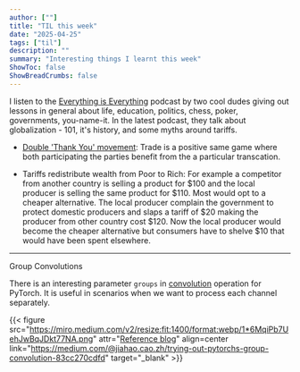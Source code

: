 ```yaml
---
author: [""]
title: "TIL this week" 
date: "2025-04-25"
tags: ["til"]
description: ""
summary: "Interesting things I learnt this week"
ShowToc: false
ShowBreadCrumbs: false
---
```


I listen to the [Everything is Everything](https://music.youtube.com/podcast/YwC6QmEsBbA) podcast by two cool dudes giving out lessons in general about life, education, politics, chess, poker, governments, you-name-it. In the latest podcast, they talk about globalization - 101, it's history, and some myths around tariffs.

* [Double 'Thank You' movement](https://abcnews.go.com/2020/story?id=3231572): Trade is a positive same game where both participating the parties benefit from the a particular transcation.

* Tariffs redistribute wealth from Poor to Rich: For example a competitor from another country is selling a product for $100 and the local producer is selling the same product for $110. Most would opt to a cheaper alternative. The local producer complain the government to protect domestic producers and slaps a tariff of $20 making the producer from other country cost $120. Now the local producer would become the cheaper alternative but consumers have to shelve $10 that would have been spent elsewhere.

---

Group Convolutions

There is an interesting parameter `groups` in [convolution](https://pytorch.org/docs/stable/generated/torch.nn.Conv2d.html) operation for PyTorch. It is useful in scenarios when we want to process each channel separately.

{{< figure src="https://miro.medium.com/v2/resize:fit:1400/format:webp/1*6MqiPb7UehJwBqJDkt77NA.png" attr="[Reference blog](https://medium.com/@jiahao.cao.zh/trying-out-pytorchs-group-convolution-83cc270cdfd)" align=center link="https://medium.com/@jiahao.cao.zh/trying-out-pytorchs-group-convolution-83cc270cdfd" target="_blank" >}}